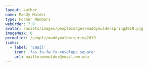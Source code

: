 ```yaml
---
layout: author
name: Maddy Mulder
type: Former Members
webOrder: 7.0
avatar: /assets/images/peopleImages/maddymulderspring2019.png
imageMask: 0
permalink: /people/maddymulderspring2019
links:
  - label: 'Email'
    icon: 'fas fa-fw fa-envelope square'
    url: mailto:memulder@email.wm.edu
---
```

